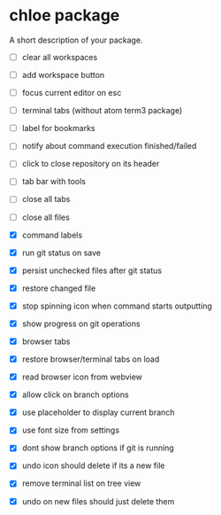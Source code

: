 # chloe package

A short description of your package.

 * [ ] clear all workspaces
 * [ ] add workspace button
 * [ ] focus current editor on esc
 * [ ] terminal tabs (without atom term3 package)
 * [ ] label for bookmarks
 * [ ] notify about command execution finished/failed
 * [ ] click to close repository on its header
 * [ ] tab bar with tools
  * [ ] close all tabs
  * [ ] close all files

 * [x] command labels
 * [x] run git status on save
 * [x] persist unchecked files after git status
 * [x] restore changed file
 * [x] stop spinning icon when command starts outputting
 * [x] show progress on git operations
 * [x] browser tabs
 * [x] restore browser/terminal tabs on load
 * [x] read browser icon from webview
 * [x] allow click on branch options
 * [x] use placeholder to display current branch
 * [x] use font size from settings
 * [x] dont show branch options if git is running
 * [x] undo icon should delete if its a new file
 * [x] remove terminal list on tree view
 * [x] undo on new files should just delete them
